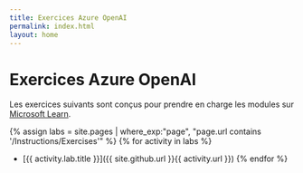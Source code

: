 ```yaml
---
title: Exercices Azure OpenAI
permalink: index.html
layout: home
---
```


# Exercices Azure OpenAI

Les exercices suivants sont conçus pour prendre en charge les modules sur [Microsoft Learn](https://learn.microsoft.com/training/browse/?terms=OpenAI).


{% assign labs = site.pages | where_exp:"page", "page.url contains '/Instructions/Exercises'" %} {% for activity in labs %}
- [{{ activity.lab.title }}]({{ site.github.url }}{{ activity.url }}) {% endfor %}
